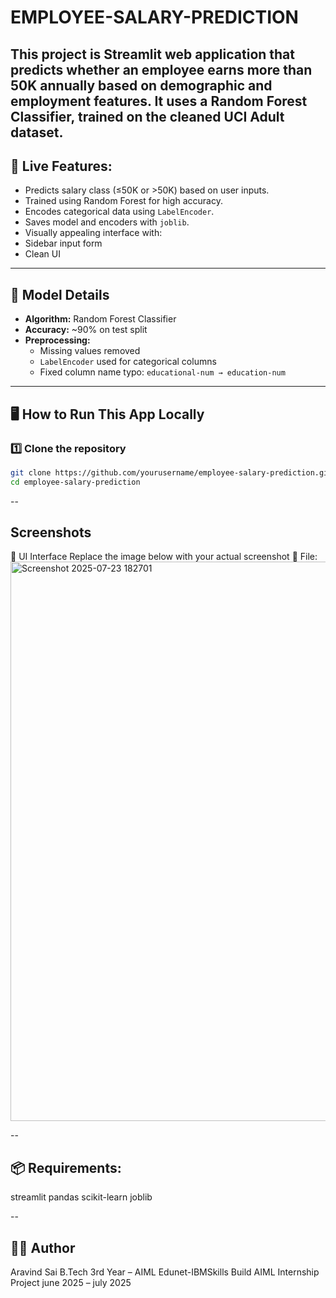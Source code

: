 # EMPLOYEE-SALARY-PREDICTION

This project is Streamlit web application that predicts whether an employee earns more than 50K annually based on demographic and employment features. It uses a **Random Forest Classifier**, trained on the cleaned UCI Adult dataset.
------


## 🚀 Live Features:

-  Predicts salary class (≤50K or >50K) based on user inputs.
-  Trained using Random Forest for high accuracy.
-  Encodes categorical data using `LabelEncoder`.
-  Saves model and encoders with `joblib`.
-  Visually appealing interface with:
-  Sidebar input form
-  Clean UI

---

## 🧠 Model Details

- **Algorithm:** Random Forest Classifier
- **Accuracy:** ~90% on test split
- **Preprocessing:**
  - Missing values removed
  - `LabelEncoder` used for categorical columns
  - Fixed column name typo: `educational-num → education-num`

----


## 🖥️ How to Run This App Locally

### 1️⃣ Clone the repository

```bash
git clone https://github.com/yourusername/employee-salary-prediction.git
cd employee-salary-prediction
```
--

## Screenshots
🔘 UI Interface
Replace the image below with your actual screenshot
📍 File: <img width="1914" height="895" alt="Screenshot 2025-07-23 182701" src="https://github.com/user-attachments/assets/d8a0b29b-ab94-4ad0-9c32-ab920f957b00" />

--
## 📦 Requirements:
streamlit
pandas
scikit-learn
joblib

--

## 👩‍💻 Author
Aravind Sai
B.Tech 3rd Year – AIML
Edunet-IBMSkills Build AIML Internship Project
june 2025 – july 2025
